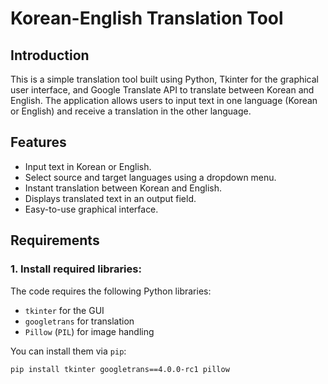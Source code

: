 # Korean-English Translation Tool

## Introduction
This is a simple translation tool built using Python, Tkinter for the graphical user interface, and Google Translate API to translate between Korean and English. The application allows users to input text in one language (Korean or English) and receive a translation in the other language.

## Features
- Input text in Korean or English.
- Select source and target languages using a dropdown menu.
- Instant translation between Korean and English.
- Displays translated text in an output field.
- Easy-to-use graphical interface.

## Requirements

### 1. Install required libraries:
The code requires the following Python libraries:
- `tkinter` for the GUI
- `googletrans` for translation
- `Pillow` (`PIL`) for image handling

You can install them via `pip`:

```bash
pip install tkinter googletrans==4.0.0-rc1 pillow
